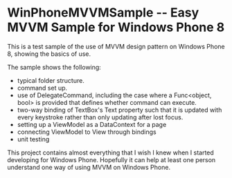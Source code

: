 WinPhoneMVVMSample -- Easy MVVM Sample for Windows Phone 8
==================

This is a test sample of the use of MVVM design pattern on Windows Phone 8, showing the basics of use.

The sample shows the following:
- typical folder structure.
- command set up.
- use of DelegateCommand, including the case where a Func<object, bool> is provided that defines whether command can execute.
- two-way binding of TextBox's Text property such that it is updated with every keystroke rather than only updating after lost focus.
- setting up a ViewModel as a DataContext for a page
- connecting ViewModel to View through bindings
- unit testing

This project contains almost everything that I wish I knew when I started developing for Windows Phone. Hopefully it can help at least one person understand one way of using MVVM on Windows Phone.
